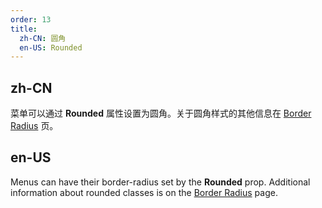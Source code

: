 ```yaml
---
order: 13
title:
  zh-CN: 圆角
  en-US: Rounded
---
```


## zh-CN

菜单可以通过 **Rounded** 属性设置为圆角。关于圆角样式的其他信息在 [Border Radius](/stylesandanimations/borderradius) 页。

## en-US

Menus can have their border-radius set by the **Rounded** prop. Additional information about rounded classes is on the
[Border Radius](/stylesandanimations/borderradius) page.
